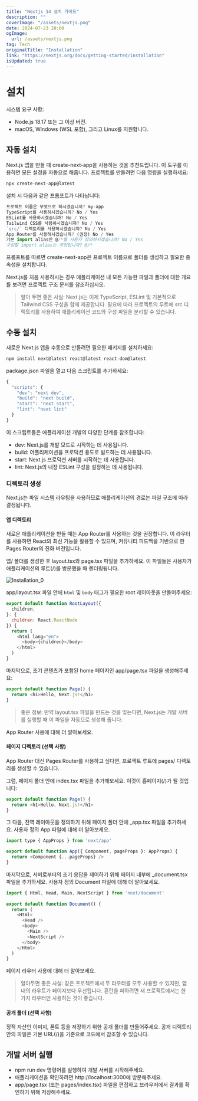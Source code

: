 ```yaml
---
title: "Nextjs 14 설치 가이드"
description: ""
coverImage: "/assets/nextjs.png"
date: 2024-07-23 20:00
ogImage: 
  url: /assets/nextjs.png
tag: Tech
originalTitle: "Installation"
link: "https://nextjs.org/docs/getting-started/installation"
isUpdated: true
---
```





# 설치

시스템 요구 사항:

- Node.js 18.17
또는 그 이상 버전.
- macOS, Windows (WSL 포함), 그리고 Linux를 지원합니다.

## 자동 설치

<div class="content-ad"></div>

Next.js 앱을 만들 때 create-next-app을 사용하는 것을 추천드립니다. 이 도구를 이용하면 모든 설정을 자동으로 해줍니다. 프로젝트를 만들려면 다음 명령을 실행하세요:

```js
npx create-next-app@latest
```

설치 시 다음과 같은 프롬프트가 나타납니다:

```js
프로젝트 이름은 무엇으로 하시겠습니까? my-app
TypeScript를 사용하시겠습니까? No / Yes
ESLint를 사용하시겠습니까? No / Yes
Tailwind CSS를 사용하시겠습니까? No / Yes
`src/` 디렉토리를 사용하시겠습니까? No / Yes
App Router를 사용하시겠습니까? (권장) No / Yes
기본 import alias인 @/*를 사용자 정의하시겠습니까? No / Yes
구성할 import alias는 무엇입니까? @/*
```

<div class="content-ad"></div>

프롬프트를 따르면 create-next-app은 프로젝트 이름으로 폴더를 생성하고 필요한 종속성을 설치합니다.

Next.js를 처음 사용하시는 경우 애플리케이션 내 모든 가능한 파일과 폴더에 대한 개요를 보려면 프로젝트 구조 문서를 참조하십시오.

> 알아 두면 좋은 사실:
Next.js는 이제 TypeScript, ESLint 및 기본적으로 Tailwind CSS 구성을 함께 제공합니다.
필요에 따라 프로젝트의 루트에 src 디렉토리를 사용하여 애플리케이션 코드와 구성 파일을 분리할 수 있습니다.

## 수동 설치

<div class="content-ad"></div>

새로운 Next.js 앱을 수동으로 만들려면 필요한 패키지를 설치하세요:

```js
npm install next@latest react@latest react-dom@latest
```

package.json 파일을 열고 다음 스크립트를 추가하세요:

```js
{
  "scripts": {
    "dev": "next dev",
    "build": "next build",
    "start": "next start",
    "lint": "next lint"
  }
}
```

<div class="content-ad"></div>

이 스크립트들은 애플리케이션 개발의 다양한 단계를 참조합니다:

- dev: Next.js를 개발 모드로 시작하는 데 사용됩니다.
- build: 어플리케이션을 프로덕션 용도로 빌드하는 데 사용됩니다.
- start: Next.js 프로덕션 서버를 시작하는 데 사용됩니다.
- lint: Next.js의 내장 ESLint 구성을 설정하는 데 사용됩니다.

### 디렉토리 생성

Next.js는 파일 시스템 라우팅을 사용하므로 애플리케이션의 경로는 파일 구조에 따라 결정됩니다.

<div class="content-ad"></div>

#### 앱 디렉토리

새로운 애플리케이션을 만들 때는 App Router를 사용하는 것을 권장합니다. 이 라우터를 사용하면 React의 최신 기능을 활용할 수 있으며, 커뮤니티 피드백을 기반으로 한 Pages Router의 진화 버전입니다.

앱/ 폴더를 생성한 후 layout.tsx와 page.tsx 파일을 추가하세요. 이 파일들은 사용자가 애플리케이션의 루트(/)를 방문했을 때 렌더링됩니다.

![Installation_0](/assets/img/2024-07-23-Installation_0.png)

<div class="content-ad"></div>

app/layout.tsx 파일 안에 `html` 및 `body` 태그가 필요한 root 레이아웃을 만들어주세요:

```js
export default function RootLayout({
  children,
}: {
  children: React.ReactNode
}) {
  return (
    <html lang="en">
      <body>{children}</body>
    </html>
  )
}
```

마지막으로, 초기 콘텐츠가 포함된 home 페이지인 app/page.tsx 파일을 생성해주세요:

```js
export default function Page() {
  return <h1>Hello, Next.js!</h1>
}
```

<div class="content-ad"></div>

> 좋은 정보: 만약 layout.tsx 파일을 만드는 것을 잊는다면, Next.js는 개발 서버를 실행할 때 이 파일을 자동으로 생성해 줍니다.

App Router 사용에 대해 더 알아보세요.

#### 페이지 디렉토리 (선택 사항)

App Router 대신 Pages Router를 사용하고 싶다면, 프로젝트 루트에 pages/ 디렉토리를 생성할 수 있습니다.

<div class="content-ad"></div>

그럼, 페이지 폴더 안에 index.tsx 파일을 추가해보세요. 이것이 홈페이지(/)가 될 것입니다:

```js
export default function Page() {
  return <h1>Hello, Next.js!</h1>
}
```

그 다음, 전역 레이아웃을 정의하기 위해 페이지 폴더 안에 _app.tsx 파일을 추가하세요. 사용자 정의 App 파일에 대해 더 알아보세요.

```js
import type { AppProps } from 'next/app'

export default function App({ Component, pageProps }: AppProps) {
  return <Component {...pageProps} />
}
```

<div class="content-ad"></div>

마지막으로, 서버로부터의 초기 응답을 제어하기 위해 페이지 내부에 _document.tsx 파일을 추가하세요. 사용자 정의 Document 파일에 대해 더 알아보세요.

```js
import { Html, Head, Main, NextScript } from 'next/document'
 
export default function Document() {
  return (
    <Html>
      <Head />
      <body>
        <Main />
        <NextScript />
      </body>
    </Html>
  )
}
```

페이지 라우터 사용에 대해 더 알아보세요.

> 알아두면 좋은 사실: 같은 프로젝트에서 두 라우터를 모두 사용할 수 있지만, 앱 내의 라우트가 페이지보다 우선됩니다. 혼란을 피하려면 새 프로젝트에서는 한 가지 라우터만 사용하는 것이 좋습니다.

<div class="content-ad"></div>

#### 공개 폴더 (선택 사항)

정적 자산인 이미지, 폰트 등을 저장하기 위한 공개 폴더를 만들어주세요. 공개 디렉토리 안의 파일은 기본 URL(/)을 기준으로 코드에서 참조할 수 있습니다.

## 개발 서버 실행

- npm run dev 명령어를 실행하여 개발 서버를 시작해주세요.
- 애플리케이션을 확인하려면 http://localhost:3000에 방문해주세요.
- app/page.tsx (또는 pages/index.tsx) 파일을 편집하고 브라우저에서 결과를 확인하기 위해 저장해주세요.